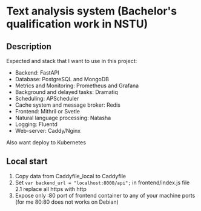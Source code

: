 # Text analysis system (Bachelor's qualification work in NSTU)

## Description

Expected and stack that I want to use in this project:

- Backend: FastAPI
- Database: PostgreSQL and MongoDB
- Metrics and Monitoring: Prometheus and Grafana
- Background and delayed tasks: Dramatiq
- Scheduling: APScheduler
- Cache system and message broker: Redis
- Frontend: Mithril or Svetle
- Natural language processing: Natasha
- Logging: Fluentd
- Web-server: Caddy/Nginx

Also want deploy to Kubernetes

## Local start

1. Copy data from Caddyfile_local to Caddyfile
2. Set `var backend_url = "localhost:8000/api";` in frontend/index.js file
2.1 replace all https with http
3. Expose only :80 port of frontend container to any of your machine ports (for me 80:80 does not works on Debian)
